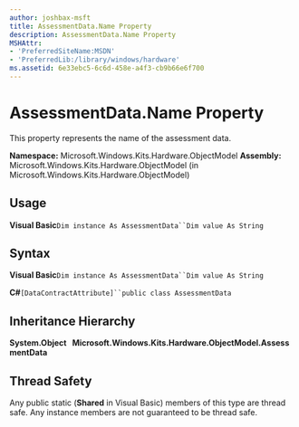 ```yaml
---
author: joshbax-msft
title: AssessmentData.Name Property
description: AssessmentData.Name Property
MSHAttr:
- 'PreferredSiteName:MSDN'
- 'PreferredLib:/library/windows/hardware'
ms.assetid: 6e33ebc5-6c6d-458e-a4f3-cb9b66e6f700
---
```


# AssessmentData.Name Property


This property represents the name of the assessment data.

**Namespace:** Microsoft.Windows.Kits.Hardware.ObjectModel **Assembly:** Microsoft.Windows.Kits.Hardware.ObjectModel (in Microsoft.Windows.Kits.Hardware.ObjectModel)

## Usage


**Visual Basic**`Dim instance As AssessmentData``Dim value As String`

## Syntax


**Visual Basic**`Dim instance As AssessmentData``Dim value As String`

**C#**`[DataContractAttribute]``public class AssessmentData`

## Inheritance Hierarchy


**System.Object   Microsoft.Windows.Kits.Hardware.ObjectModel.AssessmentData**

## Thread Safety


Any public static (**Shared** in Visual Basic) members of this type are thread safe. Any instance members are not guaranteed to be thread safe.

 

 







